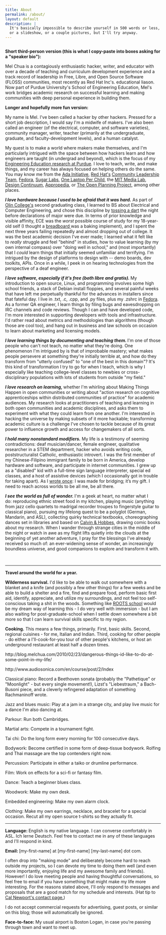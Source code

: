 ```yaml
---
title: About
permalink: /about/
layout: default
description: |
  It's basically impossible to describe yourself in 500 words or less,
  or a slideshow, or a couple pictures, but I'll try anyway.
---
```


<img src="{{ site.baseurl }}/assets/illustrations/cleaned/self.png" alt="">

<p><strong>Short third-person version (this is what I copy-paste into boxes asking for a "speaker bio"):</strong></p>
<p>Mel Chua is a contagiously enthusiastic hacker, writer, and educator with over a decade of teaching and curriculum development experience and a track record of leadership in Free, Libre, and Open Source Software (FLOSS) communities, most recently as Red Hat Inc's. educational liason. Now part of Purdue University's School of Engineering Education, Mel's work bridges academic research on successful learning and making communities with deep personal experience in building them.</p>
<p><strong>Longer and hopefully more fun version:<br />
</strong></p>
<p>My name is Mel. I've been called a hacker by other hackers. Pressed for a short job description, I would say I'm a midwife of makers. I've also been called an engineer (of the electrical, computer, and software varieties), community manager, writer, teacher (primarily at the undergraduate, graduate, and faculty-development levels), and a human catalyst.</p>
<p>My quest is to make a world where makers make themselves, and I'm particularly intrigued with the space between how hackers learn and how engineers are taught (in undergrad and beyond), which is the focus of my <a href="https://engineering.purdue.edu/ENE/Academics/Graduate/Doctorate/index.html">Engineering Education research at Purdue</a>. I love to teach, write, and make things, and my career has always focused on helping others do the same. You may know me from the <a href="http://adainitiative.org/about-us/advisors/">Ada Initiative</a>, <a href="http://redhat.com">Red Hat's</a> <a href="http://communityleadershipteam.org">Community Leadership Team</a>, <a href="http://fedoraproject.org/wiki/User:Mchua">Fedora</a>, <a href="http://sugarlabs.org">Sugar Labs</a>, <a href="http://wiki.laptop.org/go/User:Mchua">One Laptop Per Child</a>, the <a href="http://media.mit.edu">MIT Media Lab</a>, <a href="http://dcontinuum.com">Design Continuum</a>, <a href="http://appropedia.org">Appropedia</a>, or <a href="http://topp.openplans.org">The Open Planning Project</a>, among other places.</p>
<p><em><strong>I love hardware because I used to be afraid that it was hard.</strong> </em>As part of <a href="http://www.olin.edu/">Olin College's</a> second graduating class, I learned to BS about Electrical and Computer Engineering, and chose this discipline by <a href="http://blog.melchua.com/2008/01/18/some-fun-old-pictures/">tossing a dart</a> the night before declarations of major were due. In terms of prior knowledge and visible affinity, ECE was the <em>worst </em>possible course of study for my 18-year-old self (I thought a <a href="http://en.wikipedia.org/wiki/Breadboard">breadboard </a>was a baking implement), and I spent the next three years failing repeatedly and almost dropping out of college. It was the best academic decision I've ever made; I learned what it felt like to <em>really </em>struggle and feel "behind" in studies, how to value learning (by my own internal compass) over "doing well in school," and (most importantly) that I <em>could </em>learn things that initially seemed unfamiliar and terrifying. I'm intrigued by the design of platforms to design with -- demo boards, dev toolkits, APIs. Once in a while, I peek in on hearing technologies from the perspective of a deaf engineer.</p>
<p><em><strong>I love software, especially if it's free (both libre and gratis). </strong></em>My introduction to open source, Linux, and programming involves some high school friends, a stack of Debian install floppies, and several painful weeks that have left me perpetually thankful for the advances in installers since that fateful day. I live in .txt, .c, .cpp, and .py files, plus my .zshrc in <a href="http://fedoraproject.org">Fedora</a>. As a former QA engineer, I learn things by filing bugs and eavesdropping on IRC channels and code reviews. Though I can and have developed code, I'm more interested in supporting developers with tools and infrastructure. I'd rather read about metrics and methodologies than algorithms (though those are cool too), and hang out in business and law schools on occasion to learn about marketing and licensing models.</p>
<p><em><strong>I love learning things by documenting and teaching them. </strong></em>I'm one of those people who can't not teach, no matter what they're doing. One phenomenon I'm intrigued by is that of improbable mastery; what makes people persevere at something they're initially terrible at, and how do they transform from "utterly confused" to "one of the best in this domain"? It's this kind of transformation I try to go for when I teach, which is why I especially like teaching college-level classes to newbies or cross-disciplinary populations with lots of students from outside "my field."</p>
<p><em><strong>I love research on learning, </strong></em>whether I'm whirling about Making Things Happen in open communities or writing about "action research on cognitive apprenticeships within distributed communities of practice" for academic audiences. My research looks at practitioners of teaching and learning in both open communities and academic disciplines, and asks them to experiment with what they could learn from one another. I'm interested in hacking the universe by making subsets of it more hackable; transforming academic culture is a challenge I've chosen to tackle because of its great power to influence growth and access for changemakers of all sorts.</p>
<p><strong><em>I hold many nonstandard modifiers.</em></strong> My life is a testimony of seeming contradictions: deaf musician/dancer, female engineer, qualitative researcher in a STEM department, hacker who avoids writing code, poststructuralist Catholic, enthusiastic introvert. I was the first member of my Chinese-Filipino immigrant family to be born in America, develop hardware and software, and participate in internet communities. I grew up as a "disabled" kid with a full-time sign language interpreter, special ed classes, and a host of assistive devices (which I occasionally got in trouble for taking apart). As I <a href="http://blog.melchua.com/2013/04/05/i-need-to-reach-across-worlds-to-be-all-me-be-all-there-2/">wrote once</a>: I was made for bridging; it’s my gift. I need to reach across worlds to be all me, be all there.</p>
<p><strong><em>I see the world as full of wonder.</em> </strong>I'm a geek at heart, no matter what I do: reproducing ethnic street food in my kitchen, playing music (anything from jazz cello quartets to madrigal recorder troupes to fingerstyle guitar to classical piano), pursuing my lifelong quest to be a polyglot (German, Mandarin, and ASL), collecting quirky technical textbooks, choreographing dances set in libraries and based on <a href="http://en.wikipedia.org/wiki/Calvin_and_Hobbes">Calvin &amp; Hobbes</a>, drawing comic books about my research. When I wander through strange cities in the middle of the night or watch in awe as my flight lifts quietly into the clouds at the beginning of yet another adventure, I pray for the blessings I've already received so much of: an ever-widening sense of wonder, an increasingly boundless universe, and good companions to explore and transform it with.</p>
<p>&nbsp;</p>

---

<p><strong>Travel around the world for a year.</strong></p>
<p><strong>Wilderness survival.</strong> I'd like to be able to walk out somewhere with a blanket and a knife (and possibly a few other things) for a few weeks and be able to build a shelter and a fire, find and prepare food, perform basic first aid, identify, appreciate, and utilize my surroundings, and not feel too self-conscious taking a shit in the woods. Something like <a href="http://rootsvt.com/wsip">ROOTS school</a> would be my dream way of learning this - I do very well with immersion - but I am also waiting for post-graduate-school when I settle down somewhere a bit more so that I can learn survival skills specific to my region.</p>
<p><strong>Cooking.</strong> This means a few things, primarily. First, basic skills. Second, regional cuisines - for me, Italian and Indian. Third, cooking for other people - do either a I'll-cook-for-you tour of other people's kitchens, or host an underground restaurant at least half a dozen times.</p>
<p>http://blog.melchua.com/2010/02/23/dangerous-things-id-like-to-do-at-some-point-in-my-life/</p>
<p>http://www.audiosonica.com/en/course/post/2/Index</p>
<p>Classical piano: Record a Beethoven sonata (probably the "Pathetique" or "Moonlight" - but every single movement!), Lizst's "Liebestraum," a Bach-Busoni piece, and a cleverly refingered adaptation of something Rachmaninoff wrote.</p>
<p>Jazz and blues music: Play at a jam in a strange city, and play live music for a dance I'm also dancing at.</p>
<p>Parkour: Run both Cambridges.</p>
<p>Martial arts: Compete in a tournament fight.</p>
<p>Tai chi: Do the long form every morning for 100 consecutive days.</p>
<p>Bodywork: Become certified in some form of deep-tissue bodywork. Rolfing and Thai massage are the top contenders right now.</p>
<p>Percussion: Participate in either a taiko or drumline performance.</p>
<p>Film: Work on effects for a sci-fi or fantasy film.</p>
<p>Dance: Teach a beginner blues class.</p>
<p>Woodwork: Make my own desk.</p>
<p>Embedded engineering: Make my own alarm clock.</p>
<p>Clothing: Make my own earrings, necklace, and bracelet for a special occasion. Recut all my open source t-shirts so they actually fit.</p>

---

<p><strong>Language: </strong>English is my native language. I can converse comfortably in ASL. Ich lerne Deutsch. Feel free to contact me in any of these languages and I'll respond in kind.</p>
<p><strong>Email: </strong>[my-first-name] at [my-first-name] [my-last-name] dot com.</p>
<p>I often drop into "making mode" and deliberately become hard to reach outside my projects, so I can devote my time to doing them well (and even more importantly, enjoying life and my awesome family and friends). However! I do love meeting people and having thoughtful conversations, so feel free to email if you have something that might make my life more interesting. For the reasons stated above, I'll only respond to messages and proposals that are a good match for my schedule and interests. (Hat tip to <a href="http://calnewport.com/contact/">Cal Newport's contact page.</a>)</p>
<p>I do not accept commercial requests for advertising, guest posts, or similar on this blog; those will automatically be ignored.</p>
<p><strong>Face-to-face:</strong> My usual airport is Boston Logan, in case you're passing through town and want to meet up.</p>
